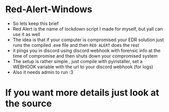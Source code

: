 # Red-Alert-Windows
- So lets keep this brief
- Red Alert is the name of lockdown script I made for myself, but yall can use it as well
- The idea is that if your computer is compromised your EDR solution just runs the compiled .exe file and then ```RED ALERT``` does the rest
- it pings you in discord using discord webhook with forensic info at the time of compromise and then shuts down your compromised system
- The setup is rather simple , just compile with pyinstaller, set a WEBHOOK variable with the url to your discord webhook (for logs)
- Also it needs admin to run :3

# If you want more details just look at the source
